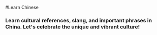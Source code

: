 #Learn Chinese

### Learn cultural references, slang, and important phrases in China. Let's celebrate the unique and vibrant culture!